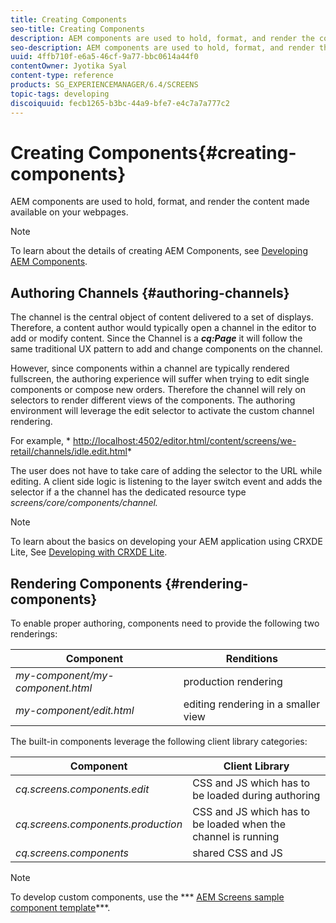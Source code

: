 ```yaml
---
title: Creating Components
seo-title: Creating Components
description: AEM components are used to hold, format, and render the content made available on your webpages. Follow this page to learn about authoring channels and rendering components.
seo-description: AEM components are used to hold, format, and render the content made available on your webpages. Follow this page to learn about authoring channels and rendering components.
uuid: 4ffb710f-e6a5-46cf-9a77-bbc0614a44f0
contentOwner: Jyotika Syal
content-type: reference
products: SG_EXPERIENCEMANAGER/6.4/SCREENS
topic-tags: developing
discoiquuid: fecb1265-b3bc-44a9-bfe7-e4c7a7a777c2
---
```


# Creating Components{#creating-components}

AEM components are used to hold, format, and render the content made available on your webpages.

>[!NOTE]
>
>To learn about the details of creating AEM Components, see [Developing AEM Components](../../sites/developing/using/components-basics.md).

## Authoring Channels {#authoring-channels}

The channel is the central object of content delivered to a set of displays. Therefore, a content author would typically open a channel in the editor to add or modify content. Since the Channel is a ***cq:Page*** it will follow the same traditional UX pattern to add and change components on the channel.

However, since components within a channel are typically rendered fullscreen, the authoring experience will suffer when trying to edit single components or compose new orders. Therefore the channel will rely on selectors to render different views of the components. The authoring environment will leverage the edit selector to activate the custom channel rendering.

For example, * [http://localhost:4502/editor.html/content/screens/we-retail/channels/idle.edit.html](http://localhost:4502/editor.html/content/screens/we-retail/channels/idle.edit.html)*

The user does not have to take care of adding the selector to the URL while editing. A client side logic is listening to the layer switch event and adds the selector if a the channel has the dedicated resource type *screens/core/components/channel.*

>[!NOTE]
>
>To learn about the basics on developing your AEM application using CRXDE Lite, See [Developing with CRXDE Lite](../../sites/developing/using/developing-with-crxde-lite.md).

## Rendering Components {#rendering-components}

To enable proper authoring, components need to provide the following two renderings:

| **Component** |**Renditions** |
|---|---|
| *my-component/my-component.html* |production rendering |
| *my-component/edit.html* |editing rendering in a smaller view |

The built-in components leverage the following client library categories:

| **Component** |**Client Library** |
|---|---|
| *cq.screens.components.edit* |CSS and JS which has to be loaded during authoring |
| *cq.screens.components.production* |CSS and JS which has to be loaded when the channel is running |
| *cq.screens.components* |shared CSS and JS |

>[!NOTE]
>
>To develop custom components, use the *** [AEM Screens sample component template](https://github.com/Adobe-Marketing-Cloud/aem-screens-component-template)***.

